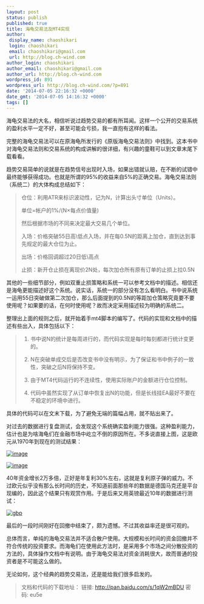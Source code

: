 ```yaml
---
layout: post
status: publish
published: true
title: 海龟交易法及MT4实现
author:
 display_name: chaoshikari
 login: chaoshikari
 email: chaoshikari@gmail.com
 url: http://blog.ch-wind.com
author_login: chaoshikari
author_email: chaoshikari@gmail.com
author_url: http://blog.ch-wind.com
wordpress_id: 891
wordpress_url: http://blog.ch-wind.com/?p=891
date: '2014-07-05 22:16:32 +0000'
date_gmt: '2014-07-05 14:16:32 +0000'
tags: []
---
```

海龟交易法的大名，相信听说过趋势交易的都有所耳闻。这样一个公开的交易系统的盈利水平一定不好，甚至可能会亏损，我一直抱有这样的看法。


完整的海龟交易法可以在原海龟所发行的《原版海龟交易法则》中找到。这本书中对海龟交易法则和交易系统的构成讲解的很详细，有兴趣的童鞋可以到文章末尾下载看看。


趋势交易简单的说就是在趋势信号出现时入场，如果出错就认赔，在不断的试错中最终能够获得成功。也就是所谓的95%的收益来自5%的正确交易。海龟交易法则（系统二）的大体构成总结如下：



> 仓位：利用ATR来标识波动性，记为N，计算出头寸单位（Units）。
> 
> 
> 单位=帐户的1%/(N×每点价值量)
> 
> 
> 然后根据市场的不同来决定最大交易几个单位。
> 
> 
> 入场：价格突破55日高\低点入场，并在每0.5N的距离上加仓，直到达到事先规定的最大仓位为止。
> 
> 
> 出场：价格回调超过20日低\高点
> 
> 
> 止损：新开仓止损在离现价2N处，每次加仓所有原有订单的止损上拉0.5N
> 
> 


其他的一些细节部分，例如双重止损策略和系统一可以参考文档中的描述。相信还是海龟更能描述好这个系统。说实话，系统一的部分没有怎么看明白。书中说系统一运用55日突破做第二次加仓，那么后面提到的0.5N的等距加仓策略究竟要不要使用呢？如果要的话，在何时使用呢？故而决定采用描述较为明确的系统二。


整理出上面的规则之后，就开始着手mt4脚本的编写了。代码的实现和文档中的描述有些出入，具体包括以下：



> 1. 书中说N的统计是每周进行的，而代码实现是每时每刻都进行统计变更的。
> 
> 
> 2. N在突破单成交后是否改变书中没有明示，为了保证和书中例子的一致性，突破之后N将保持不变。
> 
> 
> 3. 由于MT4代码运行的不连续性，使用实际账户的金额进行仓位控制。
> 
> 
> 4. 代码中虽然实现了从订单中恢复出N的功能，但是长线挂EA最好不要在不稳定的环境中进行。
> 
> 


具体的代码可以在文末下载，为了避免无端的篇幅占用，就不贴出来了。


对过去的数据进行复盘测试，会发现这个系统确实盈利能力很强。这种盈利能力，估计也是为啥海龟们在金融市场中屹立不倒的原因所在。不多说直接上图，这是欧元从1970年到现在的测试结果：


[![image](https://blog.ch-wind.com/wp-content/uploads/2014/07/image_thumb1.png "image")](https://blog.ch-wind.com/wp-content/uploads/2014/07/image1.png)


[![image](https://blog.ch-wind.com/wp-content/uploads/2014/07/image_thumb2.png "image")](https://blog.ch-wind.com/wp-content/uploads/2014/07/image2.png)


40年资金增长2万多倍，正好是年复利30%左右，这就是复利原子弹的威力。不过欧元似乎没有那么长时间的历史，不知道前面那些年的数据是德国马克还是平台现编的，因此这个结果只有观赏作用。于是后来又用英镑最近10年的数据进行测试： 


[![gbp](https://blog.ch-wind.com/wp-content/uploads/2014/07/gbp.png)](https://blog.ch-wind.com/wp-content/uploads/2014/07/gbp.png)


最后的一段时间刚好在回撤中结束了，颇为遗憾。不过其收益率还是很可观的。


总体而言，单纯的海龟交易法并不适合散户使用。大规模和长时间的资金回撤并不符合传统的投资要求。而海龟们在使用此方法时，是采用多个市场之间分散投资的方法的，具体操作文档中有说明。由于海龟交易法对资金消耗很大，故而普通的投资者是不可能这么做的。


无论如何，这个经典的趋势交易法，还是能给我们很多启发的。



> 文档和代码的下载地址： 链接: http://pan.baidu.com/s/1qW2mBDU 密码: eu5e
> 
> 


